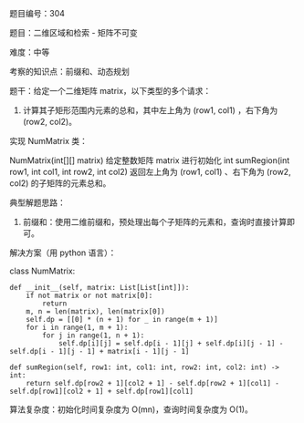题目编号：304

题目：二维区域和检索 - 矩阵不可变

难度：中等

考察的知识点：前缀和、动态规划

题干：给定一个二维矩阵 matrix，以下类型的多个请求：

1. 计算其子矩形范围内元素的总和，其中左上角为 (row1, col1) ，右下角为 (row2, col2)。

实现 NumMatrix 类：

NumMatrix(int[][] matrix) 给定整数矩阵 matrix 进行初始化
int sumRegion(int row1, int col1, int row2, int col2) 返回左上角为 (row1, col1) 、右下角为 (row2, col2) 的子矩阵的元素总和。

典型解题思路：

1. 前缀和：使用二维前缀和，预处理出每个子矩阵的元素和，查询时直接计算即可。

解决方案（用 python 语言）：

class NumMatrix:

    def __init__(self, matrix: List[List[int]]):
        if not matrix or not matrix[0]:
            return
        m, n = len(matrix), len(matrix[0])
        self.dp = [[0] * (n + 1) for _ in range(m + 1)]
        for i in range(1, m + 1):
            for j in range(1, n + 1):
                self.dp[i][j] = self.dp[i - 1][j] + self.dp[i][j - 1] - self.dp[i - 1][j - 1] + matrix[i - 1][j - 1]

    def sumRegion(self, row1: int, col1: int, row2: int, col2: int) -> int:
        return self.dp[row2 + 1][col2 + 1] - self.dp[row2 + 1][col1] - self.dp[row1][col2 + 1] + self.dp[row1][col1]

算法复杂度：初始化时间复杂度为 O(mn)，查询时间复杂度为 O(1)。